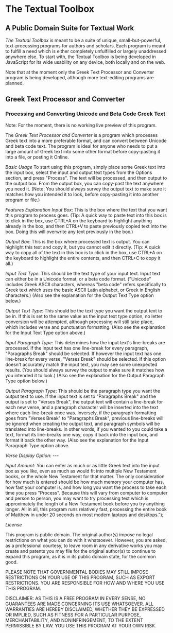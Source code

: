 # The Textual Toolbox
## A Public Domain Suite for Textual Work
_The Textual Toolbox_ is meant to be a suite of unique, small-but-powerful, text-processing programs for authors and scholars. Each program is meant to fulfill a need which is either completely unfulfilled or largely unaddressed anywhere else. To start with, the Textual Toolbox is being developed in JavaScript for its wide usability on any device, both locally and on the web.

Note that at the moment only the Greek Text Processor and Converter program is being developed, although more text-editing programs are planned.

## Greek Text Processor and Converter
### Processing and Converting Unicode and Beta Code Greek Text
Note: For the moment, there is no working live preview of this program.

The _Greek Text Processor and Converter_ is a program which processes Greek text into a more preferable format, and can convert between Unicode and beta code text. The program is ideal for anyone who needs to put a large amount of Greek text into some other format before copy-pasting it into a file, or posting it Online.

*Basic Usage*
To start using this program, simply place some Greek text into the input box, select the input and output text types from the Options section, and press "Process". The text will be processed, and then output to the output box. From the output box, you can copy-past the text anywhere you need it. (Note: You should always survey the output text to make sure it matches how you intended it to look, before copy-pasting it into another program or file.)

*Features Explanation*
_Input Box_: This is the box where the text that you want this program to process goes. (Tip: A quick way to paste text into this box is to click in the box, use CTRL+A on the keyboard to highlight anything already in the box, and then CTRL+V to paste previously copied text into the box. Doing this will overwrite any text previously in the box.)

_Output Box_: This is the box where processed text is output. You can highlight this text and copy it, but you cannot edit it directly. (Tip: A quick way to copy all of the text in this box is to click in the box, use CTRL+A on the keyboard to highlight the entire contents, and then CTRL+C to copy it all.)

_Input Text Type_: This should be the text type of your input text. Input text can either be in a Unicode format, or a beta code format. ("Unicode" includes Greek ASCII characters, whereas "beta code" refers specifically to Greek text which uses the basic ASCII Latin alphabet, or Greek in English characters.) (Also see the explanation for the Output Text Type option below.)

_Output Text Type_: This should be the text type you want the output text to be in. If this is set to the same value as the input text type option, no letter conversion will be attempted, although processing will still take place, which includes verse and punctuation formatting. (Also see the explanation for the Input Text Type option above.)

_Input Paragraph Type_: This determines how the input text's line-breaks are processed. If the input text has one line-break for every paragraph, "Paragraphs Break" should be selected. If however the input text has one line-break for every verse, "Verses Break" should be selected. If this option doesn't accurately match the input text, you may see some unexpected results. (You should always survey the output to make sure it matches how you intended it to look.) (Also see the explanation for the Output Paragraph Type option below.)

_Output Paragraph Type_: This should be the paragraph type you want the output text to use. If the input text is set to "Paragraphs Break" and the output is set to "Verses Break", the output text will contain a line-break for each new verse, and a paragraph character will be inserted into the text where each line-break once was. Inversely, if the paragraph formatting goes from "Verses Break" to "Paragraphs Break", previous line-breaks will be ignored when creating the output text, and paragraph symbols will be translated into line-breaks. In other words, if you wanted to you could take a text, format its line-breaks one way, copy it back into the input box, and format it back the other way. (Also see the explanation for the Input Paragraph Type option above.
      
_Verse Display Option_: ---

_Input Amount_: You can enter as much or as little Greek text into the input box as you like, even as much as would fit into multiple New Testament books, or the whole New Testament for that matter. The only consideration for how much is entered should be how much memory your computer has, how fast your computer is, and how long you want the process to take each time you press "Process". Because this will vary from computer to computer and person to person, you may want to try processing text which is approximately the length of a New Testament book before you try anything longer. All in all, this program runs relatively fast, processing the entire book of Matthew in under 20 seconds on most modern laptops and desktops.");

*License*

This program is public domain. The original author(s) impose no legal restrictions on what you can do with it whatsoever. However, you are asked, as a professional courtesy, to leave room in any derivative works you may create and patents you may file for the original author(s) to continue to expand this program, as it is in its public domain state, for the common good.

PLEASE NOTE THAT GOVERNMENTAL BODIES MAY STILL IMPOSE RESTRICTIONS ON YOUR USE OF THIS PROGRAM, SUCH AS EXPORT RESTRICTIONS. YOU ARE RESPONSIBLE FOR HOW AND WHERE YOU USE THIS PROGRAM.

DISCLAIMER: AS THIS IS A FREE PROGRAM IN EVERY SENSE, NO GUARANTEES ARE MADE CONCERNING ITS USE WHATSOEVER. ALL WARRANTIES ARE HEREBY DISCLAIMED, WHETHER THEY BE EXPRESSED OR IMPLIED, SUCH AS FITNESS FOR A PARTICULAR PURPOSE, MERCHANTABILITY, AND NONINFRINGEMENT, TO THE EXTENT PERMISSIBLE BY LAW. YOU USE THIS PROGRAM AT YOUR OWN RISK.